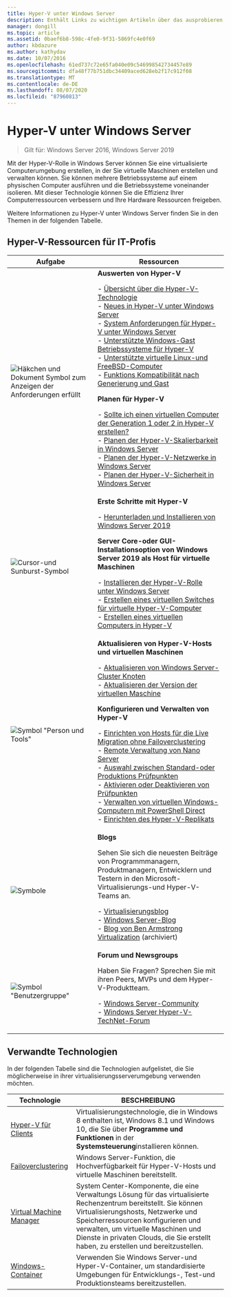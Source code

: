 ```yaml
---
title: Hyper-V unter Windows Server
description: Enthält Links zu wichtigen Artikeln über das ausprobieren, planen, bereitstellen und Verwalten von Hyper-V.
manager: dongill
ms.topic: article
ms.assetid: 0baef6b8-598c-4fe0-9f31-5869fc4e0f69
author: kbdazure
ms.author: kathydav
ms.date: 10/07/2016
ms.openlocfilehash: 61ed737c72e65fa040e09c546998542734457e89
ms.sourcegitcommit: dfa48f77b751dbc34409aced628eb2f17c912f08
ms.translationtype: MT
ms.contentlocale: de-DE
ms.lasthandoff: 08/07/2020
ms.locfileid: "87960813"
---
```

# <a name="hyper-v-on-windows-server"></a>Hyper-V unter Windows Server

>Gilt für: Windows Server 2016, Windows Server 2019

Mit der Hyper-V-Rolle in Windows Server können Sie eine virtualisierte Computerumgebung erstellen, in der Sie virtuelle Maschinen erstellen und verwalten können. Sie können mehrere Betriebssysteme auf einem physischen Computer ausführen und die Betriebssysteme voneinander isolieren. Mit dieser Technologie können Sie die Effizienz Ihrer Computerressourcen verbessern und Ihre Hardware Ressourcen freigeben.

Weitere Informationen zu Hyper-V unter Windows Server finden Sie in den Themen in der folgenden Tabelle.

## <a name="hyper-v-resources-for-it-pros"></a>Hyper-V-Ressourcen für IT-Profis

|Aufgabe |Ressourcen|
|---|---|
|![Häkchen und Dokument Symbol zum Anzeigen der Anforderungen erfüllt](media/All_Symbols_MeetsRequirements.png)|**Auswerten von Hyper-V**<p>- [Übersicht über die Hyper-V-Technologie](Hyper-V-Technology-Overview.md)<br />- [Neues in Hyper-V unter Windows Server](What-s-new-in-Hyper-V-on-Windows.md)<br />- [System Anforderungen für Hyper-V unter Windows Server](System-requirements-for-Hyper-V-on-Windows.md)<br />- [Unterstützte Windows-Gast Betriebssysteme für Hyper-V](Supported-Windows-guest-operating-systems-for-Hyper-V-on-Windows.md) <br />- [Unterstützte virtuelle Linux-und FreeBSD-Computer](Supported-Linux-and-FreeBSD-virtual-machines-for-Hyper-V-on-Windows.md)<br />- [Funktions Kompatibilität nach Generierung und Gast](Hyper-V-feature-compatibility-by-generation-and-guest.md) <p>**Planen für Hyper-V**<p>- [Sollte ich einen virtuellen Computer der Generation 1 oder 2 in Hyper-V erstellen?](plan/Should-I-create-a-generation-1-or-2-virtual-machine-in-Hyper-V.md) <br />- [Planen der Hyper-V-Skalierbarkeit in Windows Server](plan/plan-hyper-v-scalability-in-windows-server.md) <br />- [Planen der Hyper-V-Netzwerke in Windows Server](plan/plan-hyper-v-networking-in-windows-server.md) <br />- [Planen der Hyper-V-Sicherheit in Windows Server](plan/plan-hyper-v-security-in-windows-server.md)|
|![Cursor-und Sunburst-Symbol](media/All_Symbols_GetStarted.png)|**Erste Schritte mit Hyper-V**<p>- [Herunterladen und Installieren von Windows Server 2019](https://www.microsoft.com/evalcenter/evaluate-windows-server-2019)<p>**Server Core-oder GUI-Installationsoption von Windows Server 2019 als Host für virtuelle Maschinen**<p>- [Installieren der Hyper-V-Rolle unter Windows Server](get-started/Install-the-Hyper-V-role-on-Windows-Server.md)<br />- [Erstellen eines virtuellen Switches für virtuelle Hyper-V-Computer](get-started/Create-a-virtual-switch-for-Hyper-V-virtual-machines.md)<br />- [Erstellen eines virtuellen Computers in Hyper-V](get-started/Create-a-virtual-machine-in-Hyper-V.md)|
|![Symbol "Person und Tools"](media/All_Symbols_Administrator.png)|**Aktualisieren von Hyper-V-Hosts und virtuellen Maschinen**<p>- [Aktualisieren von Windows Server-Cluster Knoten](../../failover-clustering/Cluster-Operating-System-Rolling-Upgrade.md)<br />- [Aktualisieren der Version der virtuellen Maschine](deploy/Upgrade-virtual-machine-version-in-Hyper-V-on-Windows-or-Windows-Server.md)<p>**Konfigurieren und Verwalten von Hyper-V**<p>- [Einrichten von Hosts für die Live Migration ohne Failoverclustering](deploy/Set-up-hosts-for-live-migration-without-Failover-Clustering.md)<br />- [Remote Verwaltung von Nano Server](../../get-started/manage-nano-server.md)<br />- [Auswahl zwischen Standard-oder Produktions Prüfpunkten](manage/Choose-between-standard-or-production-checkpoints-in-Hyper-V.md)<br />- [Aktivieren oder Deaktivieren von Prüfpunkten](manage/Enable-or-disable-checkpoints-in-Hyper-V.md)<br />- [Verwalten von virtuellen Windows-Computern mit PowerShell Direct](manage/Manage-Windows-virtual-machines-with-PowerShell-Direct.md)<br />- [Einrichten des Hyper-V-Replikats](manage/Set-up-Hyper-V-Replica.md)|
|![Symbole](media/All_Symbols_Chat.png)|**Blogs**<p>Sehen Sie sich die neuesten Beiträge von Programmmanagern, Produktmanagern, Entwicklern und Testern in den Microsoft-Virtualisierungs-und Hyper-V-Teams an.<p>- [Virtualisierungsblog](https://blogs.technet.com/b/virtualization/)<br />- [Windows Server-Blog](https://blogs.technet.com/b/windowsserver/)<br />- [Blog von Ben Armstrong Virtualization](https://blogs.msdn.com/b/virtual_pc_guy/) (archiviert)|
|![Symbol "Benutzergruppe"](media/All_Symbols_Users_Group.png)|**Forum und Newsgroups**<p>Haben Sie Fragen? Sprechen Sie mit ihren Peers, MVPs und dem Hyper-V-Produktteam.<p>- [Windows Server-Community](https://techcommunity.microsoft.com/t5/Windows-Server/ct-p/Windows-Server)<br />- [Windows Server Hyper-V-TechNet-Forum](https://docs.microsoft.com/answers/topics/windows-server-hyper-v.html)|

## <a name="related-technologies"></a>Verwandte Technologien

In der folgenden Tabelle sind die Technologien aufgelistet, die Sie möglicherweise in ihrer virtualisierungsserverumgebung verwenden möchten.

|Technologie|BESCHREIBUNG|
|--------------|---------------|
|[Hyper-V für Clients](https://docs.microsoft.com/virtualization/hyper-v-on-windows/index)|Virtualisierungstechnologie, die in Windows 8 enthalten ist, Windows 8.1 und Windows 10, die Sie über **Programme und Funktionen** in der **Systemsteuerung**installieren können.|
|[Failoverclustering](https://docs.microsoft.com/windows-server/failover-clustering/whats-new-in-failover-clustering)|Windows Server-Funktion, die Hochverfügbarkeit für Hyper-V-Hosts und virtuelle Maschinen bereitstellt.|
|[Virtual Machine Manager](https://docs.microsoft.com/system-center/vmm/overview)|System Center-Komponente, die eine Verwaltungs Lösung für das virtualisierte Rechenzentrum bereitstellt. Sie können Virtualisierungshosts, Netzwerke und Speicherressourcen konfigurieren und verwalten, um virtuelle Maschinen und Dienste in privaten Clouds, die Sie erstellt haben, zu erstellen und bereitzustellen.|
|[Windows-Container](https://docs.microsoft.com/virtualization/windowscontainers/)|Verwenden Sie Windows Server-und Hyper-V-Container, um standardisierte Umgebungen für Entwicklungs-, Test-und Produktionsteams bereitzustellen.|